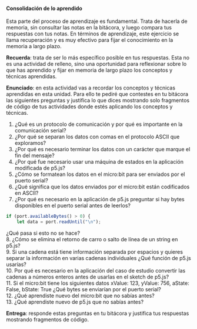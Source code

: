 #### Consolidación de lo aprendido

Esta parte del proceso de aprendizaje es fundamental. Trata de hacerla de memoria, sin consultar las 
notas en la bitácora, y luego compara tus respuestas con tus notas. En términos de aprendizaje, 
este ejercicio se llama recuperación y es muy efectivo para fijar el conocimiento en la memoria a largo plazo. 

**Recuerda**: trata de ser lo más específico posible en tus respuestas. Esta no es una actividad de relleno, 
sino una oportunidad para reflexionar sobre lo que has aprendido y fijar en memoria de largo plazo los conceptos
y técnicas aprendidas.

**Enunciado**: en esta actividad vas a recordar los conceptos y técnicas aprendidas en esta unidad. Para 
ello te pediré que contestes en tu bitácora las siguientes preguntas y justifica lo que dices 
mostrando solo fragmentos de código de tus actividades donde estés aplicando los conceptos y técnicas.

1. ¿Qué es un protocolo de comunicación y por qué es importante en la comunicación serial?
2. ¿Por qué se separan los datos con comas en el protocolo ASCII que exploramos?
3. ¿Por qué es necesario terminar los datos con un carácter que marque el fin del mensaje?
4. ¿Por qué fue necesario usar una máquina de estados en la aplicación modificada de p5.js?
5. ¿Cómo se formatean los datos en el micro:bit para ser enviados por el puerto serial?
6. ¿Qué significa que los datos enviados por el micro:bit están codificados en ASCII?
7. ¿Por qué es necesario en la aplicación de p5.js preguntar si hay bytes disponibles en el puerto serial antes de leerlos?

```javascript	
if (port.availableBytes() > 0) {
    let data = port.readUntil("\n");
```
¿Qué pasa si esto no se hace?  
8. ¿Cómo se elimina el retorno de carro o salto de línea de un string en p5.js?  
9. Si una cadena está tiene información separada por espacios y quieres separar la información en 
varias cadenas individuales ¿Qué función de p5.js usarías?  
10. Por qué es necesario en la aplicación del caso de estudio convertir las cadenas 
a números enteros antes de usarlas en el sketch de p5.js?  
11. Si el micro:bit tiene los siguientes datos xValue: 123, yValue: 756, aState: False, bState: True 
¿Qué bytes se enviarían por el puerto serial?  
12. ¿Qué aprendiste nuevo del micro:bit que no sabías antes?  
13. ¿Qué aprendiste nuevo de p5.js que no sabías antes?  

**Entrega**: responde estas preguntas en tu bitácora y justifica tus respuestas mostrando fragmentos de código.
